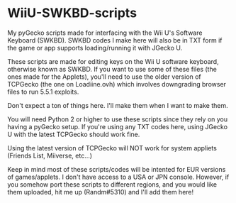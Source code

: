 # WiiU-SWKBD-scripts
My pyGecko scripts made for interfacing with the Wii U's Software Keyboard (SWKBD).
SWKBD codes I make here will also be in TXT form if the game or app supports loading/running it with JGecko U.

These scripts are made for editing keys on the Wii U software keyboard, otherwise known as SWKBD.
If you want to use some of these files (the ones made for the Applets), you'll need to use the older version of TCPGecko (the one on Loadiine.ovh) which involves downgrading browser files to run 5.5.1 exploits.

Don't expect a ton of things here. I'll make them when I want to make them.

You will need Python 2 or higher to use these scripts since they rely on you having a pyGecko setup. If you're using any TXT codes here, using JGecko U with the latest TCPGecko should work fine.

Using the latest version of TCPGecko will NOT work for system appliets (Friends List, Miiverse, etc...)



Keep in mind most of these scripts/codes will be intented for EUR versions of games/applets. I don't have access to a USA or JPN console. However, if you somehow port these scripts to different regions, and you would like them uploaded, hit me up (Randm#5310) and I'll add them here!
